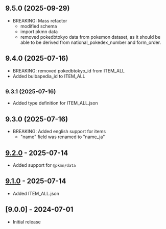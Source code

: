 ## 9.5.0 (2025-09-29)

- BREAKING: Mass refactor
  - modified schema
  - import pkmn data
  - removed pokedbtokyo data from pokemon dataset, as it should be able to be derived from national_pokedex_number and form_order.

## 9.4.0 (2025-07-16)

- BREAKING: removed pokedbtokyo_id from ITEM_ALL
- Added bulbapedia_id to ITEM_ALL

## <small>9.3.1 (2025-07-16)</small>

* Added type definition for ITEM_ALL.json

## 9.3.0 (2025-07-16)

- BREAKING: Added english support for items
  - "name" field was renamed to "name_ja"

## [9.2.0] - 2025-07-14

- Added support for `@pkmn/data`

## [9.1.0] - 2025-07-14

- Added ITEM_ALL.json

## [9.0.0] - 2024-07-01

- Initial release

[9.1.0]: https://github.com/motemen/pokemon-data/compare/v9.0.0..v9.1.0
[9.2.0]: https://github.com/motemen/pokemon-data/compare/v9.1.0..v9.2.0
